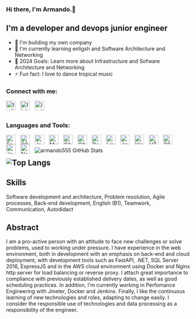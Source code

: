 ### Hi there, I'm Armando.👋

## I'm a developer and devops junior engineer
- 🔭 I'm building my own company
- 🌱 I'm currently learning enligsh and Software Architecture and Networking
- 🥅 2024 Goals: Learn more about Infrastructure and Sofware Architecture and Networking
- ⚡ Fun fact: I love to dance tropical music

### Connect with me:
[<img align="left" alt="twitter" width="26px" src="https://cdn.jsdelivr.net/npm/simple-icons@7.5.0/icons/twitter.svg" style="padding-right:10px;" />](https://twitter.com/ArmandoRosGall1#gh-light-mode-only)
[<img align="left" alt="linkedin" width="26px" src="https://cdn.jsdelivr.net/npm/simple-icons@7.5.0/icons/linkedin.svg" style="padding-right:10px;" />](http://www.linkedin.com/in/armando-r%C3%ADos-gallego-a3395b1b3#gh-light-mode-only)
[<img align="left" alt="instagram" width="26px" src="https://cdn.jsdelivr.net/npm/simple-icons@7.5.0/icons/instagram.svg" style="padding-right:10px;" />](https://instagram.com/ariosg55#gh-light-mode-only)

<br /><br />
### Languages and Tools:
<img align="left" alt="FastApi" width="26px" src="https://cdn.jsdelivr.net/npm/simple-icons@3.13.0/icons/fastapi.svg" style="padding-right:10px;" />
<img align="left" alt="SQLServer" width="26px" src="https://cdn.jsdelivr.net/npm/simple-icons@3.13.0/icons/microsoftsqlserver.svg" style="padding-right:10px;" />
<img align="left" alt="Jenkins" width="26px" src="https://cdn.jsdelivr.net/npm/simple-icons@3.13.0/icons/jenkins.svg" style="padding-right:10px;" />
<img align="left" alt="MySQL" width="26px" src="https://cdn.jsdelivr.net/gh/devicons/devicon/icons/mysql/mysql-original.svg" style="padding-right:10px;" />
<img align="left" alt="Git" width="26px" src="https://cdn.jsdelivr.net/gh/devicons/devicon/icons/git/git-original.svg" style="padding-right:10px;" />
<img align="left" alt="GitHub" width="26px" src="https://user-images.githubusercontent.com/3369400/139447912-e0f43f33-6d9f-45f8-be46-2df5bbc91289.png" style="padding-right:10px;" />
<img align="left" alt="Docker" width="26px" src="https://cdn.jsdelivr.net/npm/simple-icons@3.13.0/icons/docker.svg" style="padding-right:10px;" />
<img align="left" alt="Linux" width="26px" src="https://cdn.jsdelivr.net/npm/simple-icons@7.5.0/icons/linux.svg" style="padding-right:10px;" />
<img align="left" alt="Jmeter" width="26px" src="https://cdn.jsdelivr.net/npm/simple-icons@7.5.0/icons/apachejmeter.svg" style="padding-right:10px;" />
<img align="left" alt="Visual Studio Code" width="26px" src="https://cdn.jsdelivr.net/gh/devicons/devicon/icons/vscode/vscode-original.svg" style="padding-right:10px;" />
<img align="left" alt="HTML5" width="26px" src="https://cdn.jsdelivr.net/gh/devicons/devicon/icons/html5/html5-original.svg" style="padding-right:10px;" />
<img align="left" alt="CSS3" width="26px" src="https://cdn.jsdelivr.net/gh/devicons/devicon/icons/css3/css3-original.svg" style="padding-right:10px;" />
<img align="left" alt="JavaScript" width="26px" src="https://cdn.jsdelivr.net/gh/devicons/devicon/icons/javascript/javascript-original.svg" style="padding-right:10px;" />
<img align="left" alt="Node.js" width="26px" src="https://cdn.jsdelivr.net/gh/devicons/devicon/icons/nodejs/nodejs-original.svg" style="padding-right:10px;" />

<br />
<br />
<img align="left" alt="armando555 GitHub Stats" src="https://github-readme-stats.vercel.app/api?username=armando555&show_icons=true&theme=prussian&include_all_commits=true&hide_border=true&count_private=true"> 


![Top Langs](https://github-readme-stats.vercel.app/api/top-langs/?username=armando555&hide=css,assembly,scilab,less&langs_count=10&show_icons=true&theme=prussian&layout=compact&hide_border=true&count_private=true)
---

## Skills

Software development and architecture, Problem resolution, Agile processes, Back-end development, English (B1), Teamwork, Communication, Autodidact

## Abstract
I am a pro-active person with an attitude to face new challenges or solve problems, used to working under pressure. I have experience in the web environment, both in development with an emphasis on back-end and cloud deployment, with development tools such as FastAPI, .NET, SQL Server 2016, ExpressJS and in the AWS cloud environment using Docker and Nginx http server for load balancing or reverse proxy. I attach great importance to compliance with previously established delivery dates, as well as good scheduling practices. In addition, I'm currently working in Perfomance Engineering with Jmeter, Docker and Jenkins. Finally, I like the continuous learning of new technologies and roles, adapting to change easily. I consider the responsible use of technologies and data processing as a responsibility of the engineer.
